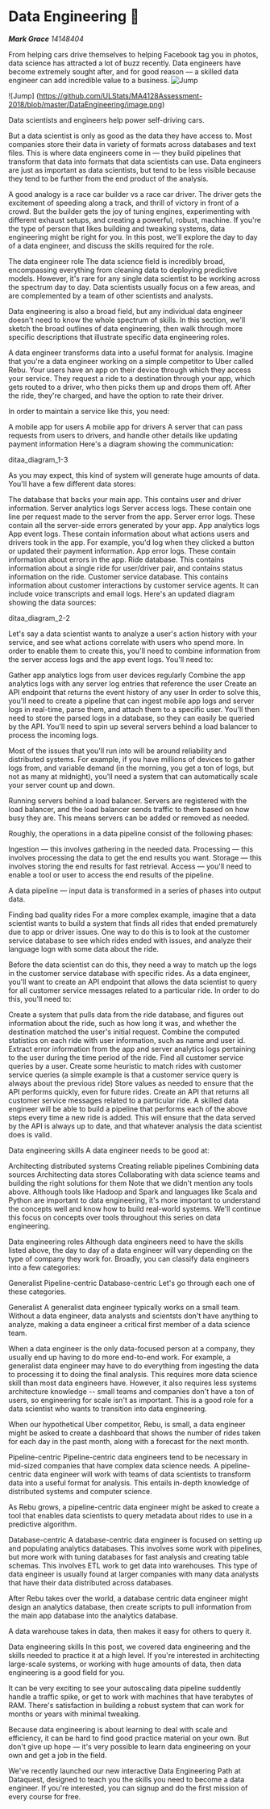 __Data Engineering__ :running:
===========================
***Mark Grace**    14148404*

From helping cars drive themselves to helping Facebook tag you in photos, data science has attracted a lot of buzz recently. Data engineers have become extremely sought after, and for good reason — a skilled data engineer can add incredible value to a business.
![Jump](https://github.com/oneill-m/MA4128/blob/master/ProjectFolder/jump.PNG)

![Jump] (https://github.com/ULStats/MA4128Assessment-2018/blob/master/DataEngineering/image.png)

Data scientists and engineers help power self-driving cars.

But a data scientist is only as good as the data they have access to. Most companies store their data in variety of formats across databases and text files. This is where data engineers come in — they build pipelines that transform that data into formats that data scientists can use. Data engineers are just as important as data scientists, but tend to be less visible because they tend to be further from the end product of the analysis.

A good analogy is a race car builder vs a race car driver. The driver gets the excitement of speeding along a track, and thrill of victory in front of a crowd. But the builder gets the joy of tuning engines, experimenting with different exhaust setups, and creating a powerful, robust, machine. If you're the type of person that likes building and tweaking systems, data engineering might be right for you. In this post, we'll explore the day to day of a data engineer, and discuss the skills required for the role.

The data engineer role
The data science field is incredibly broad, encompassing everything from cleaning data to deploying predictive models. However, it's rare for any single data scientist to be working across the spectrum day to day. Data scientists usually focus on a few areas, and are complemented by a team of other scientists and analysts.

Data engineering is also a broad field, but any individual data engineer doesn't need to know the whole spectrum of skills. In this section, we'll sketch the broad outlines of data engineering, then walk through more specific descriptions that illustrate specific data engineering roles.

A data engineer transforms data into a useful format for analysis. Imagine that you're a data engineer working on a simple competitor to Uber called Rebu. Your users have an app on their device through which they access your service. They request a ride to a destination through your app, which gets routed to a driver, who then picks them up and drops them off. After the ride, they're charged, and have the option to rate their driver.

In order to maintain a service like this, you need:

A mobile app for users
A mobile app for drivers
A server that can pass requests from users to drivers, and handle other details like updating payment information
Here's a diagram showing the communication:

ditaa_diagram_1-3

As you may expect, this kind of system will generate huge amounts of data. You'll have a few different data stores:

The database that backs your main app. This contains user and driver information.
Server analytics logs
Server access logs. These contain one line per request made to the server from the app.
Server error logs. These contain all the server-side errors generated by your app.
App analytics logs
App event logs. These contain information about what actions users and drivers took in the app. For example, you'd log when they clicked a button or updated their payment information.
App error logs. These contain information about errors in the app.
Ride database. This contains information about a single ride for user/driver pair, and contains status information on the ride.
Customer service database. This contains information about customer interactions by customer service agents. It can include voice transcripts and email logs.
Here's an updated diagram showing the data sources:

ditaa_diagram_2-2

Let's say a data scientist wants to analyze a user's action history with your service, and see what actions correlate with users who spend more. In order to enable them to create this, you'll need to combine information from the server access logs and the app event logs. You'll need to:

Gather app analytics logs from user devices regularly
Combine the app analytics logs with any server log entries that reference the user
Create an API endpoint that returns the event history of any user
In order to solve this, you'll need to create a pipeline that can ingest mobile app logs and server logs in real-time, parse them, and attach them to a specific user. You'll then need to store the parsed logs in a database, so they can easily be queried by the API. You'll need to spin up several servers behind a load balancer to process the incoming logs.

Most of the issues that you'll run into will be around reliability and distributed systems. For example, if you have millions of devices to gather logs from, and variable demand (in the morning, you get a ton of logs, but not as many at midnight), you'll need a system that can automatically scale your server count up and down.


Running servers behind a load balancer. Servers are registered with the load balancer, and the load balancer sends traffic to them based on how busy they are. This means servers can be added or removed as needed.

Roughly, the operations in a data pipeline consist of the following phases:

Ingestion — this involves gathering in the needed data.
Processing — this involves processing the data to get the end results you want.
Storage — this involves storing the end results for fast retrieval.
Access — you'll need to enable a tool or user to access the end results of the pipeline.

A data pipeline — input data is transformed in a series of phases into output data.

Finding bad quality rides
For a more complex example, imagine that a data scientist wants to build a system that finds all rides that ended prematurely due to app or driver issues. One way to do this is to look at the customer service database to see which rides ended with issues, and analyze their language logn with some data about the ride.

Before the data scientist can do this, they need a way to match up the logs in the customer service database with specific rides. As a data engineer, you'll want to create an API endpoint that allows the data scientist to query for all customer service messages related to a particular ride. In order to do this, you'll need to:

Create a system that pulls data from the ride database, and figures out information about the ride, such as how long it was, and whether the destination matched the user's initial request.
Combine the computed statistics on each ride with user information, such as name and user id.
Extract error information from the app and server analytics logs pertaining to the user during the time period of the ride.
Find all customer service queries by a user.
Create some heuristic to match rides with customer service queries (a simple example is that a customer service query is always about the previous ride)
Store values as needed to ensure that the API performs quickly, even for future rides.
Create an API that returns all customer service messages related to a particular ride.
A skilled data engineer will be able to build a pipeline that performs each of the above steps every time a new ride is added. This will ensure that the data served by the API is always up to date, and that whatever analysis the data scientist does is valid.

Data engineering skills
A data engineer needs to be good at:

Architecting distributed systems
Creating reliable pipelines
Combining data sources
Architecting data stores
Collaborating with data science teams and building the right solutions for them
Note that we didn't mention any tools above. Although tools like Hadoop and Spark and languages like Scala and Python are important to data engineering, it's more important to understand the concepts well and know how to build real-world systems. We'll continue this focus on concepts over tools throughout this series on data engineering.

Data engineering roles
Although data engineers need to have the skills listed above, the day to day of a data engineer will vary depending on the type of company they work for. Broadly, you can classify data engineers into a few categories:

Generalist
Pipeline-centric
Database-centric
Let's go through each one of these categories.

Generalist
A generalist data engineer typically works on a small team. Without a data engineer, data analysts and scientsts don't have anything to analyze, making a data engineer a critical first member of a data science team.

When a data engineer is the only data-focused person at a company, they usually end up having to do more end-to-end work. For example, a generalist data engineer may have to do everything from ingesting the data to processing it to doing the final analysis. This requires more data science skill than most data engineers have. However, it also requires less systems architecture knowledge -- small teams and companies don't have a ton of users, so engineering for scale isn't as important. This is a good role for a data scientist who wants to transition into data engineering.

When our hypothetical Uber competitor, Rebu, is small, a data engineer might be asked to create a dashboard that shows the number of rides taken for each day in the past month, along with a forecast for the next month.

Pipeline-centric
Pipeline-centric data engineers tend to be necessary in mid-sized companies that have complex data science needs. A pipeline-centric data engineer will work with teams of data scientists to transform data into a useful format for analysis. This entails in-depth knowledge of distributed systems and computer science.

As Rebu grows, a pipeline-centric data engineer might be asked to create a tool that enables data scientists to query metadata about rides to use in a predictive algorithm.

Database-centric
A database-centric data engineer is focused on setting up and populating analytics databases. This involves some work with pipelines, but more work with tuning databases for fast analysis and creating table schemas. This involves ETL work to get data into warehouses. This type of data engineer is usually found at larger companies with many data analysts that have their data distributed across databases.

After Rebu takes over the world, a database centric data engineer might design an analytics database, then create scripts to pull information from the main app database into the analytics database.


A data warehouse takes in data, then makes it easy for others to query it.

Data engineering skills
In this post, we covered data engineering and the skills needed to practice it at a high level. If you're interested in architecting large-scale systems, or working with huge amounts of data, then data engineering is a good field for you.

It can be very exciting to see your autoscaling data pipeline suddently handle a traffic spike, or get to work with machines that have terabytes of RAM. There's satisfaction in building a robust system that can work for months or years with minimal tweaking.

Because data engineering is about learning to deal with scale and efficiency, it can be hard to find good practice material on your own. But don't give up hope — it's very possible to learn data engineering on your own and get a job in the field.

We've recently launched our new interactive Data Engineering Path at Dataquest, designed to teach you the skills you need to become a data engineer. If you're interested, you can signup and do the first mission of every course for free.

